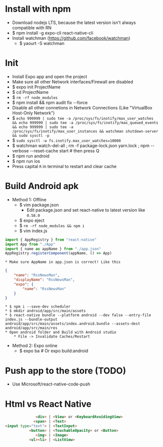 Install with npm
=====
* Download nodejs LTS, because the latest version isn't always compatible with RN
* $ npm install -g expo-cli react-native-cli
* Install watchman (https://github.com/facebook/watchman)
    * $ yaourt -S watchman

Init
======
* Install Expo app and open the project
* Make sure all other Network interfaces/Firewall are disabled
* $ expo init ProjectName
* $ cd ProjectName
* $ `rm -rf node_modules`
* $ npm install && npm audit fix --force
* Disable all other connetions in Network Connections (Like "VirtualBox Host-Only Network")
* $ `echo 999999 | sudo tee -a /proc/sys/fs/inotify/max_user_watches && echo 999999 | sudo tee -a /proc/sys/fs/inotify/max_queued_events && echo 999999 | sudo tee -a /proc/sys/fs/inotify/max_user_instances && watchman shutdown-server && sudo sysctl -p`
* $ `sudo sysctl -w fs.inotify.max_user_watches=10000`
* $ watchman watch-del-all ; rm -f package-lock.json yarn.lock ; npm --verbose --reset-cache start # then press Q
* $ npm run android
* $ npm run ios
* Press capital `R` in terminal to restart and clear cache

Build Android apk
=====
* Method 1: Offline
    * $ vim package.json
        * Edit package.json and set react-native to latest version like `0.58.0`
    * $ expo eject
    * $ `rm -rf node_modules && npm i`
    * $ vim index.js
```js
import { AppRegistry } from "react-native"
import App from "./App"
import { name as appName } from "./app.json"
AppRegistry.registerComponent(appName, () => App)
```
    * Make sure AppName in app.json is correct! Like this
```json
{
    "name": "RssNewsMan",
    "displayName": "RssNewsMan",
    "expo": {
        "name": "RssNewsMan"
    }
}
```
    * $ npm i --save-dev scheduler
    * $ mkdir android/app/src/main/assets
    * $ react-native bundle --platform android --dev false --entry-file index.js --bundle-output android/app/src/main/assets/index.android.bundle --assets-dest android/app/src/main/res
    * Open android folder and Build with Android studio
        * File -> Invalidate Caches/Restart
* Method 2: Expo online
    * $ expo ba # Or expo build:android

Push app to the store (TODO)
=====
* Use Microsoft/react-native-code-push

Html vs React Native
=====
```html
              <div> | <View> or <KeyboardAvoidingView>
             <span> | <Text>
<input type="text"> | <TextInput>
           <button> | <TouchableOpacity> or <Button>
              <img> | <Image>
           <ul><li> | <ListView>
```
